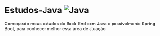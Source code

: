 # Estudos-Java ![Java](https://img.shields.io/badge/java-%23ED8B00.svg?style=for-the-badge&logo=openjdk&logoColor=white)

Começando meus estudos de Back-End com Java e possivelmente Spring Boot, para conhecer melhor essa área de atuação
